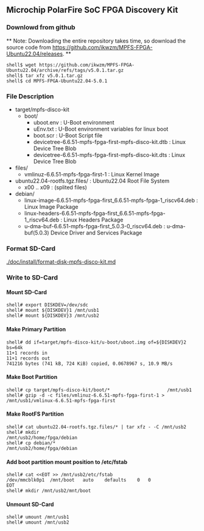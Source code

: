 ## Microchip PolarFire SoC FPGA Discovery Kit

### Downlowd from github

** Note: Downloading the entire repository takes time, so download the source code from https://github.com/ikwzm/MPFS-FPGA-Ubuntu22.04/releases. **

```console
shell$ wget https://github.com/ikwzm/MPFS-FPGA-Ubuntu22.04/archive/refs/tags/v5.0.1.tar.gz
shell$ tar xfz v5.0.1.tar.gz
shell$ cd MPFS-FPGA-Ubuntu22.04-5.0.1
```

### File Description

 * target/mpfs-disco-kit
   + boot/
     - uboot.env                                                : U-Boot environment 
     - uEnv.txt                                                 : U-Boot environment variables for linux boot
     - boot.scr                                                 : U-Boot Script file
     - devicetree-6.6.51-mpfs-fpga-first-mpfs-disco-kit.dtb     : Linux Device Tree Blob   
     - devicetree-6.6.51-mpfs-fpga-first-mpfs-disco-kit.dts     : Linux Device Tree Blob   
 * files/
     - vmlinuz-6.6.51-mpfs-fpga-first-1                         : Linux Kernel Image
 * ubuntu22.04-rootfs.tgz.files/                                : Ubuntu22.04 Root File System
   + x00 .. x09                                                 : (splited files)
 * debian/
   - linux-image-6.6.51-mpfs-fpga-first_6.6.51-mpfs-fpga-1_riscv64.deb   : Linux Image Package
   - linux-headers-6.6.51-mpfs-fpga-first_6.6.51-mpfs-fpga-1_riscv64.deb : Linux Headers Package
   - u-dma-buf-6.6.51-mpfs-fpga-first_5.0.3-0_riscv64.deb                : u-dma-buf(5.0.3) Device Driver and Services Package

### Format SD-Card

[./doc/install/format-disk-mpfs-disco-kit.md](format-disk-mpfs-disco-kit.md)

### Write to SD-Card

#### Mount SD-Card

```console
shell# export DISKDEV=/dev/sdc
shell# mount ${DISKDEV}1 /mnt/usb1
shell# mount ${DISKDEV}3 /mnt/usb2
```
#### Make Primary Partition

```console
shell# dd if=target/mpfs-disco-kit/u-boot/uboot.img of=${DISKDEV}2 bs=64k
11+1 records in
11+1 records out
741216 bytes (741 kB, 724 KiB) copied, 0.0678967 s, 10.9 MB/s
```

#### Make Boot Partition

```console
shell# cp target/mpfs-disco-kit/boot/*                     /mnt/usb1
shell# gzip -d -c files/vmlinuz-6.6.51-mpfs-fpga-first-1 > /mnt/usb1/vmlinux-6.6.51-mpfs-fpga-first
```

#### Make RootFS Partition

```console
shell# cat ubuntu22.04-rootfs.tgz.files/* | tar xfz - -C /mnt/usb2
shell# mkdir                                             /mnt/usb2/home/fpga/debian
shell# cp debian/*                                       /mnt/usb2/home/fpga/debian
```

#### Add boot partition mount position to /etc/fstab

```console
shell# cat <<EOT >> /mnt/usb2/etc/fstab
/dev/mmcblk0p1	/mnt/boot	auto	defaults	0	0
EOT
shell# mkdir /mnt/usb2/mnt/boot
```

#### Unmount SD-Card

```console
shell# umount /mnt/usb1
shell# umount /mnt/usb2
```


